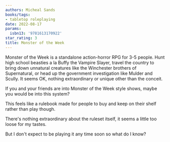 ```yaml
---
authors: Micheal Sands
books/tags:
- tabletop roleplaying
date: 2022-08-17
params:
  isbn13: '9781613170922'
star_rating: 3
title: Monster of the Week
---
```


Monster of the Week is a standalone action-horror RPG for 3-5 people. Hunt high
school beasties a la Buffy the Vampire Slayer, travel the country to bring down
unnatural creatures like the Winchester brothers of Supernatural, or head up the
government investigation like Mulder and Scully. It seems OK, nothing
extraordinary or unique other than the conceit.

<!--more-->

If you and your friends are into Monster of the Week style shows, maybe you
would be into this system?

This feels like a rulebook made for people to buy and keep on their shelf rather
than play though.

There's nothing extraordinary about the ruleset itself, it seems a little too
loose for my tastes.

But I don't expect to be playing it any time soon so what do I know?
